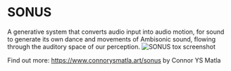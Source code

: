 # SONUS
A generative system that converts audio input into audio motion, for sound to generate its own dance and movements of Ambisonic sound, flowing through the auditory space of our perception.
![SONUS tox screenshot](https://user-images.githubusercontent.com/60975534/167286128-0f84a0bf-1979-4d66-bbc9-b3b48ed054d4.jpg)




Find out more:
https://www.connorysmatla.art/sonus
by Connor YS Matla
